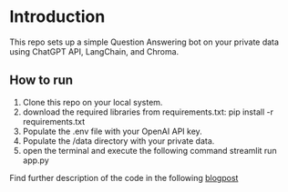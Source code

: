 # Introduction
This repo sets up a simple Question Answering bot on your private data using ChatGPT API, LangChain, and Chroma.

## How to run
1. Clone this repo on your local system.
2. download the required libraries from requirements.txt:
        pip install -r requirements.txt
3. Populate the .env file with your OpenAI API key. 
4. Populate the /data directory with your private data.
5. open the terminal and execute the following command
        streamlit run app.py

Find further description of the code in the following [blogpost](https://medium.com/@muhammad2000ammar)
